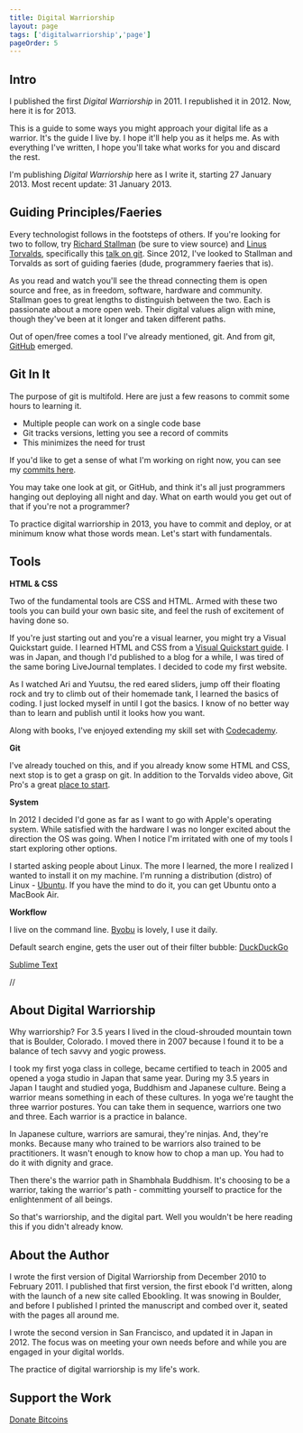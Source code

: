 ```yaml
---
title: Digital Warriorship
layout: page
tags: ['digitalwarriorship','page']
pageOrder: 5
---
```


Intro
---

I published the first _Digital Warriorship_ in 2011. I republished it in 2012. Now, here it is for 2013. 

This is a guide to some ways you might approach your digital life as a warrior. It's the guide I live by. I hope it'll help you as it helps me. As with everything I've written, I hope you'll take what works for you and discard the rest.

I'm publishing _Digital Warriorship_ here as I write it, starting 27 January 2013. Most recent update: 31 January 2013.

Guiding Principles/Faeries
---
Every technologist follows in the footsteps of others. If you're looking for two to follow, try [Richard Stallman](http://www.stallman.org/) (be sure to view source) and [Linus Torvalds](https://en.wikiquote.org/wiki/Linus_Torvalds), specifically this [talk on git](https://www.youtube.com/watch?v=4XpnKHJAok8). Since 2012, I've looked to Stallman and Torvalds as sort of guiding faeries (dude, programmery faeries that is).

As you read and watch you'll see the thread connecting them is open source and free, as in freedom, software, hardware and community. Stallman goes to great lengths to distinguish between the two. Each is passionate about a more open web. Their digital values align with mine, though they've been at it longer and taken different paths.

Out of open/free comes a tool I've already mentioned, git. And from git, [GitHub](http://github.com/) emerged. 

Git In It
--- 

The purpose of git is multifold. Here are just a few reasons to commit some hours to learning it.

+  Multiple people can work on a single code base
+  Git tracks versions, letting you see a record of commits 
+  This minimizes the need for trust

If you'd like to get a sense of what I'm working on right now, you can see my [commits here](http://github.com/gwenbell/).

You may take one look at git, or GitHub, and think it's all just programmers hanging out deploying all night and day. What on earth would you get out of that if you're not a programmer?

To practice digital warriorship in 2013, you have to commit and deploy, or at minimum know what those words mean. Let's start with fundamentals.

Tools
---

**HTML & CSS**

Two of the fundamental tools are CSS and HTML. Armed with these two tools you can build your own basic site, and feel the rush of excitement of having done so.

If you're just starting out and you're a visual learner, you might try a Visual Quickstart guide. I learned HTML and CSS from a [Visual Quickstart guide](http://search.barnesandnoble.com/HTML-XHTML-CSS/Elizabeth-Castro/e/9780321430847). I was in Japan, and though I'd published to a blog for a while, I was tired of the same boring LiveJournal templates. I decided to code my first website.

As I watched Ari and Yuutsu, the red eared sliders, jump off their floating rock and try to climb out of their homemade tank, I learned the basics of coding. I just locked myself in until I got the basics. I know of no better way than to learn and publish until it looks how you want. 

Along with books, I've enjoyed extending my skill set with [Codecademy](http://www.codecademy.com/). 

**Git**

I've already touched on this, and if you already know some HTML and CSS, next stop is to get a grasp on git. In addition to the Torvalds video above, Git Pro's a great [place to start](http://git-scm.com/book).

**System**

In 2012 I decided I'd gone as far as I want to go with Apple's operating system. While satisfied with the hardware I was no longer excited about the direction the OS was going. When I notice I'm irritated with one of my tools I start exploring other options.

I started asking people about Linux. The more I learned, the more I realized I wanted to install it on my machine. I'm running a distribution (distro) of Linux - [Ubuntu](http://www.ubuntu.com/download). If you have the mind to do it, you can get Ubuntu onto a MacBook Air.

**Workflow**

I live on the command line. [Byobu](http://www.ghacks.net/2010/11/16/use-byobu-for-extended-features-in-your-terminal-window/) is lovely, I use it daily.

Default search engine, gets the user out of their filter bubble: [DuckDuckGo](http://duckduckgo.com)

[Sublime Text](http://www.sublimetext.com/blog/articles/sublime-text-3-beta)




//

About Digital Warriorship
---

Why warriorship? For 3.5 years I lived in the cloud-shrouded mountain town that is Boulder, Colorado. I moved there in 2007 because I found it to be a balance of tech savvy and yogic prowess. 

I took my first yoga class in college, became certified to teach in 2005 and opened a yoga studio in Japan that same year. During my 3.5 years in Japan I taught and studied yoga, Buddhism and Japanese culture. Being a warrior means something in each of these cultures. In yoga we're taught the three warrior postures. You can take them in sequence, warriors one two and three. Each warrior is a practice in balance.

In Japanese culture, warriors are samurai, they're ninjas. And, they're monks. Because many who trained to be warriors also trained to be practitioners. It wasn't enough to know how to chop a man up. You had to do it with dignity and grace.

Then there's the warrior path in Shambhala Buddhism. It's choosing to be a warrior, taking the warrior's path - committing yourself to practice for the enlightenment of all beings. 

So that's warriorship, and the digital part. Well you wouldn't be here reading this if you didn't already know.

About the Author
---

I wrote the first version of Digital Warriorship from December 2010 to February 2011. I published that first version, the first ebook I'd written, along with the launch of a new site called Ebookling. It was snowing in Boulder, and before I published I printed the manuscript and combed over it, seated with the pages all around me.

I wrote the second version in San Francisco, and updated it in Japan in 2012. The focus was on meeting your own needs before and while you are engaged in your digital worlds.

The practice of digital warriorship is my life's work.

Support the Work
---

<a class="coinbase-button" data-code="3eaf27a733a581f0a5e2693ef90fd0d9" data-button-style="custom_large" href="https://coinbase.com/checkouts/3eaf27a733a581f0a5e2693ef90fd0d9">Donate Bitcoins</a><script src="https://coinbase.com/assets/button.js" type="text/javascript"></script>